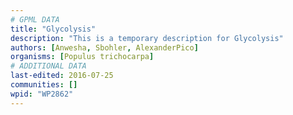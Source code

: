 ```yaml
---
# GPML DATA
title: "Glycolysis"
description: "This is a temporary description for Glycolysis"
authors: [Anwesha, Sbohler, AlexanderPico]
organisms: [Populus trichocarpa]
# ADDITIONAL DATA
last-edited: 2016-07-25
communities: []
wpid: "WP2862"
---
```

